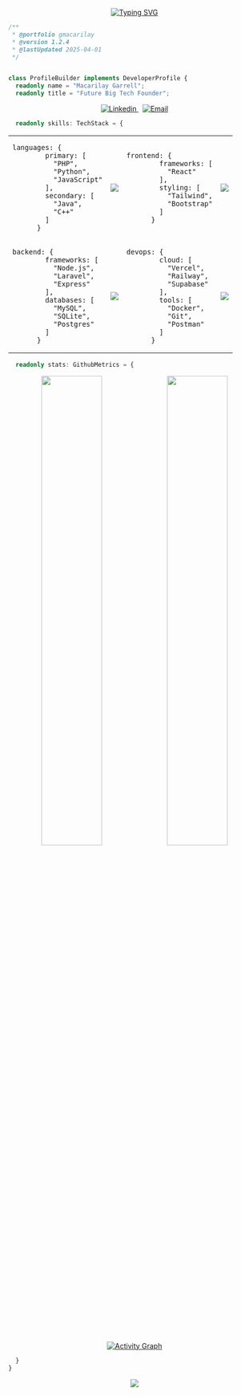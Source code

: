 <div align="center">

[![Typing SVG](https://readme-typing-svg.demolab.com?font=Fira+Code&weight=600&size=20&pause=1000&color=3795DD&center=true&vCenter=true&multiline=true&random=false&width=500&height=60&lines=+Future+Big+Tech+Founder/CEO;Blockchain+Enthusiast)](https://git.io/typing-svg)

</div>

```typescript
/** 
 * @portfolio gmacarilay
 * @version 1.2.4
 * @lastUpdated 2025-04-01
 */


class ProfileBuilder implements DeveloperProfile {
  readonly name = "Macarilay Garrell";
  readonly title = "Future Big Tech Founder";

```

<div align="center">
  <a href="https://linkedin.com/in/garrell macarilay" target="blank">
    <img src="https://img.shields.io/badge/Linkedin-1DA1F2?style=for-the-badge&logo=twitter&logoColor=white" alt="Linkedin" />
  </a>&nbsp;
  <a href="mailto:you@example.com?subject=My%20Short%20Quote&body=Blockchain.%20Philanthropist.%20Good-Looking.%20Trillionaire.%20AI.%20Enthusiast.">
    <img src="https://img.shields.io/badge/Email-E4405F?style=for-the-badge&logo=email&logoColor=white" alt="Email" />
  </a>
</div>

```typescript
  readonly skills: TechStack = {
```

<table align="center">
  <tr>
    <td>
      <pre><code>languages: {
        primary: [
          "PHP",
          "Python",
          "JavaScript"
        ],
        secondary: [
          "Java",
          "C++"
        ]
      }</code></pre>
    </td>
    <td>
      <img src="https://skillicons.dev/icons?i=laravel,py,js,java,cpp&perline=1" />
    </td>
    <td>
      <pre><code>frontend: {
        frameworks: [
          "React"
        ],
        styling: [
          "Tailwind",
          "Bootstrap"
        ]
      }</code></pre>
    </td>
    <td>
      <img src="https://skillicons.dev/icons?i=react,tailwind,bootstrap&perline=1" />
    </td>
  </tr>
  <tr>
    <td>
      <pre><code>backend: {
        frameworks: [
          "Node.js",
          "Laravel",
          "Express"
        ],
        databases: [
          "MySQL",
          "SQLite",
          "Postgres"
        ]
      }</code></pre>
    </td>
    <td>
      <img src="https://skillicons.dev/icons?i=nodejs,laravel,express,mysql,sqlite,postgres&perline=1" />
    </td>
    <td>
      <pre><code>devops: {
        cloud: [
          "Vercel",
          "Railway",
          "Supabase"
        ],
        tools: [
          "Docker",
          "Git",
          "Postman"
        ]
      }</code></pre>
    </td>
    <td>
      <img src="https://skillicons.dev/icons?i=vercel,supabase,docker,git,postman&perline=1" />
    </td>
  </tr>
</table>

```typescript
  readonly stats: GithubMetrics = {
```

<div align="center">


<img width="49%" src="https://github-readme-stats.vercel.app/api?username=garrellmacarilay&show_icons=true&theme=tokyonight&hide_border=true" />

<img width="49%" src="https://github-readme-streak-stats.herokuapp.com/?user=garrellmacarilay&theme=tokyonight&hide_border=true" />

[![Activity Graph](https://github-readme-activity-graph.vercel.app/graph?username=garrellmacarilay&theme=tokyo-night&hide_border=true)](https://github.com/ashutosh00710/github-readme-activity-graph)

</div>


```typescript
  }
}
```
<div align="center">
  
<img src="https://quotes-github-readme.vercel.app/api?type=horizontal&theme=tokyonight" />



</div>
